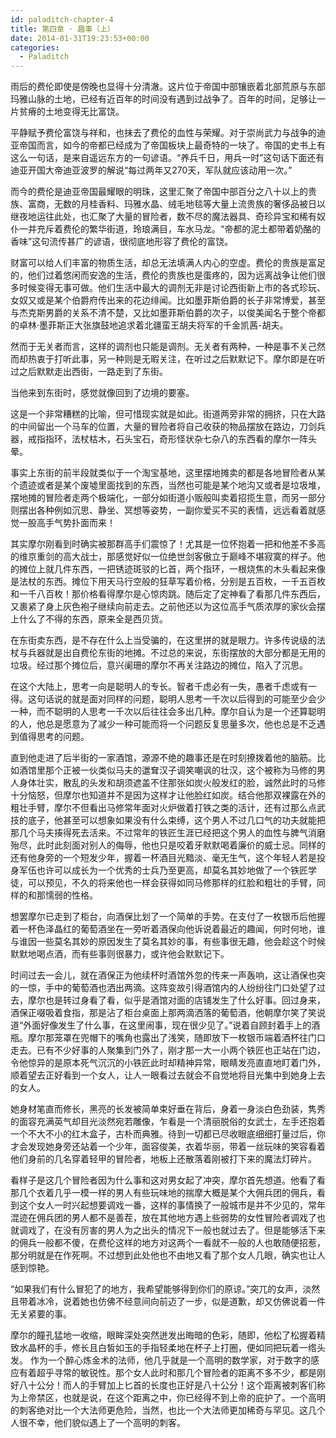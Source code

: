 ```yaml
---
id: paladitch-chapter-4
title: 第四章 · 趣事（上）
date: 2014-01-31T19:23:53+00:00
categories:
  - Paladitch
---
```


雨后的费伦即使是傍晚也显得十分清澈。这片位于帝国中部镶嵌着北部荒原与东部玛雅山脉的土地，已经有近百年的时间没有遇到过战争了。百年的时间，足够让一片贫瘠的土地变得无比富饶。

平静赋予费伦富饶与祥和，也抹去了费伦的血性与荣耀。对于崇尚武力与战争的迪亚帝国而言，如今的帝都已经成为了帝国板块上最奇特的一块了。帝国的史书上有这么一句话，是来自遥远东方的一句谚语。“养兵千日，用兵一时”这句话下面还有迪亚开国大帝迪亚波罗的解说“每过两年又270天，军队就应该动用一次。”

而今的费伦是迪亚帝国最耀眼的明珠，这里汇聚了帝国中部百分之八十以上的贵族、富商，无数的月桂香料、玛雅水晶、绒毛地毯等大量上流贵族的奢侈品被日以继夜地运往此处，也汇聚了大量的冒险者，数不尽的魔法器具、奇珍异宝和稀有奴仆一并充斥着费伦的繁华街道，玲琅满目，车水马龙。“帝都的泥土都带着奶酪的香味”这句流传甚广的谚语，很彻底地形容了费伦的富饶。

财富可以给人们丰富的物质生活，却总无法填满人内心的空虚。费伦的贵族是富足的，他们过着悠闲而安逸的生活，费伦的贵族也是蛋疼的，因为远离战争让他们很多时候变得无事可做。他们生活中最大的调剂无非是讨论西街新上市的各式珍玩、女奴又或是某个伯爵府传出来的花边绯闻。比如墨菲斯伯爵的长子非常博爱，甚至与杰克斯男爵的关系不清不楚，又比如墨菲斯伯爵的次子，以俊美闻名于整个帝都的卓林·墨菲斯正大张旗鼓地追求着北疆蛮王胡夫将军的千金凯茜-胡夫。

然而于无关者而言，这样的调剂也只能是调剂。无关者有两种，一种是事不关己然而却热衷于打听此事，另一种则是无暇关注，在听过之后默默记下。摩尔即是在听过之后默默走出西街，一路走到了东街。

当他来到东街时，感觉就像回到了边境的要塞。

这是一个非常糟糕的比喻，但可惜现实就是如此。街道两旁非常的拥挤，只在大路的中间留出一个马车的位置，大量的冒险者将自己收获的物品摆放在路边，刀剑兵器，戒指指环，法杖枯木，石头宝石，奇形怪状杂七杂八的东西看的摩尔一阵头晕。

事实上东街的前半段就类似于一个淘宝基地，这里摆地摊卖的都是各地冒险者从某个遗迹或者是某个废墟里面找到的东西，当然也可能是某个地沟又或者是垃圾堆，摆地摊的冒险者走两个极端化，一部分如街道小贩般叫卖着招揽生意，而另一部分则摆出各种例如沉思、静坐、冥想等姿势，一副你爱买不买的表情，远远看着就感觉一股高手气势扑面而来！

其实摩尔刚看到时确实被那群高手们震惊了！尤其是一位怀抱着一把和他差不多高的维京重剑的高大战士，那感觉好似一位绝世剑客傲立于巅峰不堪寂寞的样子。他的摊位上就几件东西，一把锈迹斑驳的匕首，两个指环，一根烧焦的木头看起来像是法杖的东西。摊位下用天马行空般的狂草写着价格，分别是五百枚，一千五百枚和一千八百枚！那价格看得摩尔是心惊肉跳。随后定了定神看了看那几件东西后，又裹紧了身上灰色袍子继续向前走去。之前他还以为这位高手气质浓厚的家伙会摆上什么了不得的东西，原来全是西贝货。

在东街卖东西，是不存在什么上当受骗的，在这里拼的就是眼力。许多传说级的法杖与兵器就是出自费伦东街的地摊。不过总的来说，东街摆放的大部分都是无用的垃圾。经过那个摊位后，意兴阑珊的摩尔不再关注路边的摊位，陷入了沉思。

在这个大陆上，思考一向是聪明人的专长。智者千虑必有一失，愚者千虑或有一得。这句话说的就是面对同样的问题，聪明人思考一千次以后得到的可能至少会少一种，而不聪明的人思考一千次以后往往会多出几种。摩尔自认为是一个还算聪明的人，他总是愿意为了减少一种可能而将一个问题反复思量多次，他也总是不乏遇到值得思考的问题。

直到他走进了后半街的一家酒馆，源源不绝的趣事还是在时刻撩拨着他的脑筋。比如酒馆里那个正被一伙类似马夫的邋耷汉子调笑嘲讽的壮汉，这个被称为马修的男人身体壮实，散乱的头发和胡须遮盖不住那张如炭火般发红的脸，诚然此时的马修十分恼怒，但摩尔也知道并不是因为这样才让他脸红如炭。结合他那双裸露在外的粗壮手臂，摩尔不但看出马修常年面对火炉做着打铁之类的活计，还有过那么点武技的底子，他甚至可以想象如果没有什么束缚，这个男人不过几口气的功夫就能把那几个马夫揍得死去活来。不过常年的铁匠生涯已经把这个男人的血性与脾气消磨殆尽，此时此刻面对别人的侮辱，他也只是咬着牙默默喝着廉价的威士忌。同样的还有他身旁的一个短发少年，握着一杯酒目光黯淡、毫无生气，这个年轻人若是投身军伍也许可以成长为一个优秀的士兵乃至更高，却莫名其妙地做了一个铁匠学徒，可以预见，不久的将来他也一样会获得如同马修那样的红脸和粗壮的手臂，同样的和那懦弱的性格。

想罢摩尔已走到了柜台，向酒保比划了一个简单的手势。在支付了一枚银币后他握着一杯色泽晶红的葡萄酒坐在一旁听着酒保向他诉说着最近的趣闻，何时何地，谁与谁因一些莫名其妙的原因发生了莫名其妙的事，有些事很无趣，他会趁这个时候默默地喝点酒，而有些事则很暴力，或许他会默默记下。

时间过去一会儿，就在酒保正为他续杯时酒馆外忽的传来一声轰响，这让酒保也突的一惊，手中的葡萄酒也洒出两滴。这阵变故引得酒馆内的人纷纷往门口处望了过去，摩尔也是转过身看了看，似乎是酒馆对面的店铺发生了什么好事。回过身来，酒保正啜吸着食指，那是沾了柜台桌面上那两滴洒落的葡萄酒，他朝摩尔笑了笑说道“外面好像发生了什么事，在这里闹事，现在很少见了。”说着自顾封着手上的酒瓶。摩尔那笼罩在兜帽下的嘴角也露出了浅笑，随即放下一枚银币端着酒杯往门口走去。已有不少好事的人聚集到门外了，刚才那一大一小两个铁匠也正站在门边，令他惊异的是原本死气沉沉的小铁匠此时却精神异常，眼睛发亮直直地盯着门外，顺着望去正好看到一个女人，让人一眼看过去就会不自觉地将目光集中到她身上去的女人。

她身材笔直而修长，黑亮的长发被简单束好垂在背后，身着一身淡白色劲装，隽秀的面容充满英气却目光淡然宛若雕像，乍看是一个清丽脱俗的女武士，左手还抱着一个不大不小的红木盒子，古朴而典雅。待到一切都已尽收眼底细细打量过后，你才会发现她身旁还站着一个少年，面容俊美，衣着华丽，带着一丝玩味的笑容看着他们身前的几名穿着轻甲的冒险者，地板上还散落着刚被打下来的魔法灯碎片。

看样子是这几个冒险者因为什么事和这对男女起了冲突，摩尔首先想道。他看了看那几个衣着几乎一模一样的男人有些玩味地的揣摩大概是某个大佣兵团的佣兵，看到这个女人一时兴起想要调戏一番，这样的事情换了一般城市是并不少见的，常年混迹在佣兵团的男人都不是善茬，放在其他地方遇上些弱势的女性冒险者调戏了也就调戏了，在没有厉害的男人为之出头的情况下一般也就过去了。但是能够活下来的佣兵一般都不傻，在费伦这样的地方对这两个一看就不一般的人也敢随便招惹，那分明就是在作死啊。不过想到此处他也不由地又看了那个女人几眼，确实也让人感到惊艳。

“如果我们有什么冒犯了的地方，我希望能够得到你们的原谅。”突兀的女声，淡然且带着冰冷，说着她也仿佛不经意间向前迈了一步，似是道歉，却又仿佛说着一件无关紧要的事。

摩尔的瞳孔猛地一收缩，眼眸深处突然迸发出晦暗的色彩，随即，他松了松握着精致水晶杯的手，修长且白皙如玉的手指轻柔地在杯子上打圈，便如同把玩着一绺头发。 作为一个醉心炼金术的法师，他几乎就是一个高明的数学家，对于数字的感应有着超乎寻常的敏锐性。那个女人此时和那几个冒险者的距离不多不少，都是刚好八十公分！而人的手臂加上匕首的长度也正好是八十公分！这个距离被刺客们称为上帝禁区，也就是说，在这个距离之中，你已经得不到上帝的庇护了。一个高明的刺客绝对比一个大法师更危险，当然，也比一个大法师更加稀奇与罕见。这几个人很不幸，他们貌似遇上了一个高明的刺客。
